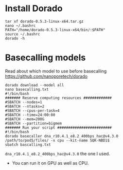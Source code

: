 # Install Dorado
```
tar xf dorado-0.5.3-linux-x64.tar.gz
nano ~/.bashrc
PATH="/home/dorado-0.5.3-linux-x64/bin/:$PATH"
source ~/.bashrc
dorado -h
```
# Basecalling models
Read about which model to use before basecalling
https://github.com/nanoporetech/dorado
```
dorado download --model all
nano basecalling.txt
#!/bin/bash
####### Reserve computing resources #############
#SBATCH --nodes=1
#SBATCH --ntasks=2
#SBATCH --cpus-per-task=4
#SBATCH --time=24:00:00
#SBATCH --mem=200G
#SBATCH --partition=bigmem
####### Run your script #########################
#!/bin/bash
dorado basecaller dna_r10.4.1_e8.2_400bps_hac@v4.3.0 /path/to/pod5/files/ -x cpu --kit-name SQK-NBD1$ 
sbatch bascalling.txt
```
`dna_r10.4.1_e8.2_400bps_hac@v4.3.0` the one I used.
- You can run it on GPU as well as CPU. 


